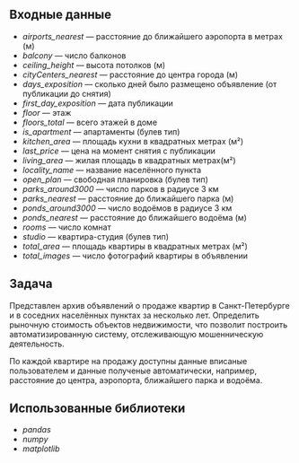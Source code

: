 ## Входные данные
 - *airports_nearest* — расстояние до ближайшего аэропорта в метрах (м)
 - *balcony* — число балконов
 - *ceiling_height* — высота потолков (м)
 - *cityCenters_nearest* — расстояние до центра города (м)
 - *days_exposition* — сколько дней было размещено объявление (от публикации до снятия)
 - *first_day_exposition* — дата публикации
 - *floor* — этаж
 - *floors_total* — всего этажей в доме
 - *is_apartment* — апартаменты (булев тип)
 - *kitchen_area* — площадь кухни в квадратных метрах (м²)
 - *last_price* — цена на момент снятия с публикации
 - *living_area* — жилая площадь в квадратных метрах(м²)
 - *locality_name* — название населённого пункта
 - *open_plan* — свободная планировка (булев тип)
 - *parks_around3000* — число парков в радиусе 3 км
 - *parks_nearest* — расстояние до ближайшего парка (м)
 - *ponds_around3000* — число водоёмов в радиусе 3 км
 - *ponds_nearest* — расстояние до ближайшего водоёма (м)
 - *rooms* — число комнат
 - *studio* — квартира-студия (булев тип)
 - *total_area* — площадь квартиры в квадратных метрах (м²)
 - *total_images* — число фотографий квартиры в объявлении


## Задача
Представлен архив объявлений о продаже квартир в Санкт-Петербурге и в соседних населённых пунктах за несколько лет. Определить рыночную стоимость объектов недвижимости, что позволит построить автоматизированную систему, отслеживающую мошенническую деятельность. 

По каждой квартире на продажу доступны данные вписаные пользователем и данные полученые автоматически, например, расстояние до центра, аэропорта, ближайшего парка и водоёма. 

## Использованные библиотеки
- *pandas*
- *numpy*
- *matplotlib*
